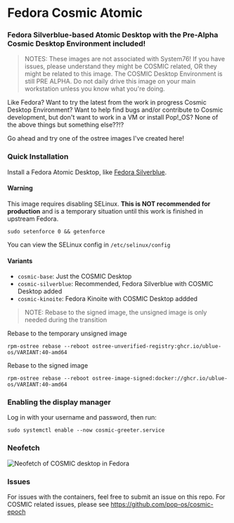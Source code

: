 # Fedora Cosmic Atomic
### Fedora Silverblue-based Atomic Desktop with the Pre-Alpha Cosmic Desktop Environment included!

> NOTES:
> These images are not associated with System76! If you have issues, please understand they might be COSMIC related, OR they might be related to this image.
> The COSMIC Desktop Environment is still PRE ALPHA. Do not daily drive this image on your main workstation unless you know what you're doing.

Like Fedora? Want to try the latest from the work in progress Cosmic Desktop Environment? Want to help find bugs and/or contribute to Cosmic development, but don't want to work in a VM or install Pop!_OS? None of the above things but something else??!?

Go ahead and try one of the ostree images I've created here!

### Quick Installation

Install a Fedora Atomic Desktop, like [Fedora Silverblue](https://fedoraproject.org/atomic-desktops/silverblue/).

#### Warning
This image requires disabling SELinux. **This is NOT recommended for production** and is a temporary situation until this work is finished in upstream Fedora. 

    sudo setenforce 0 && getenforce

You can view the SELinux config in `/etc/selinux/config`

#### Variants
- `cosmic-base`: Just the COSMIC Desktop
- `cosmic-silverblue`: Recommended, Fedora Silverblue with COSMIC Desktop added
- `cosmic-kinoite`: Fedora Kinoite with COSMIC Desktop addded

> NOTE: Rebase to the signed image, the unsigned image is only needed during the transition

Rebase to the temporary unsigned image

    rpm-ostree rebase --reboot ostree-unverified-registry:ghcr.io/ublue-os/VARIANT:40-amd64

Rebase to the signed image

    rpm-ostree rebase --reboot ostree-image-signed:docker://ghcr.io/ublue-os/VARIANT:40-amd64

### Enabling the display manager

Log in with your username and password, then run:

    sudo systemctl enable --now cosmic-greeter.service

### Neofetch
![Neofetch of COSMIC desktop in Fedora](./screenshot/cosmic-neofetch.png)

### Issues

For issues with the containers, feel free to submit an issue on this repo. For COSMIC related issues, please see https://github.com/pop-os/cosmic-epoch
